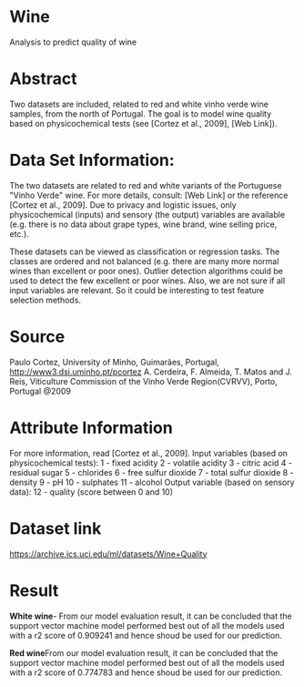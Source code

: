 # Wine
Analysis to predict quality of wine


# Abstract
Two datasets are included, related to red and white vinho verde wine samples, from the north of Portugal. The goal is to model wine quality based on physicochemical tests (see [Cortez et al., 2009], [Web Link]).

# Data Set Information:

The two datasets are related to red and white variants of the Portuguese "Vinho Verde" wine. For more details, consult: [Web Link] or the reference [Cortez et al., 2009]. Due to privacy and logistic issues, only physicochemical (inputs) and sensory (the output) variables are available (e.g. there is no data about grape types, wine brand, wine selling price, etc.).

These datasets can be viewed as classification or regression tasks. The classes are ordered and not balanced (e.g. there are many more normal wines than excellent or poor ones). Outlier detection algorithms could be used to detect the few excellent or poor wines. Also, we are not sure if all input variables are relevant. So it could be interesting to test feature selection methods.

# Source

Paulo Cortez, University of Minho, Guimarães, Portugal, http://www3.dsi.uminho.pt/pcortez
A. Cerdeira, F. Almeida, T. Matos and J. Reis, Viticulture Commission of the Vinho Verde Region(CVRVV), Porto, Portugal @2009

# Attribute Information

For more information, read [Cortez et al., 2009].
Input variables (based on physicochemical tests):
1 - fixed acidity
2 - volatile acidity
3 - citric acid
4 - residual sugar
5 - chlorides
6 - free sulfur dioxide
7 - total sulfur dioxide
8 - density
9 - pH
10 - sulphates
11 - alcohol
Output variable (based on sensory data):
12 - quality (score between 0 and 10)

# Dataset link

https://archive.ics.uci.edu/ml/datasets/Wine+Quality

# Result
**White wine**- From our model evaluation result, it can be concluded that the support vector machine model performed best out of all the models used with a r2 score of 0.909241 and hence shoud be used for our prediction.

**Red wine**From our model evaluation result, it can be concluded that the support vector machine model performed best out of all the models used with a r2 score
of 0.774783 and hence shoud be used for our prediction.
